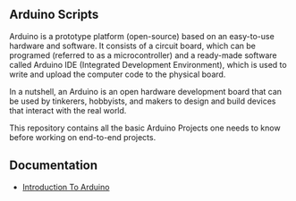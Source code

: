 <h2>Arduino Scripts</h2>

Arduino is a prototype platform (open-source) based on an easy-to-use hardware and software. It consists of a circuit board, which can be programed (referred to as a microcontroller) and a ready-made software called Arduino IDE (Integrated Development Environment), which is used to write and upload the computer code to the physical board.

In a nutshell, an Arduino is an open hardware development board that can be used by tinkerers, hobbyists, and makers to design and build devices that interact with the real world. 

This repository contains all the basic Arduino Projects one needs to know before working on end-to-end projects.


## Documentation

- [Introduction To Arduino]()
